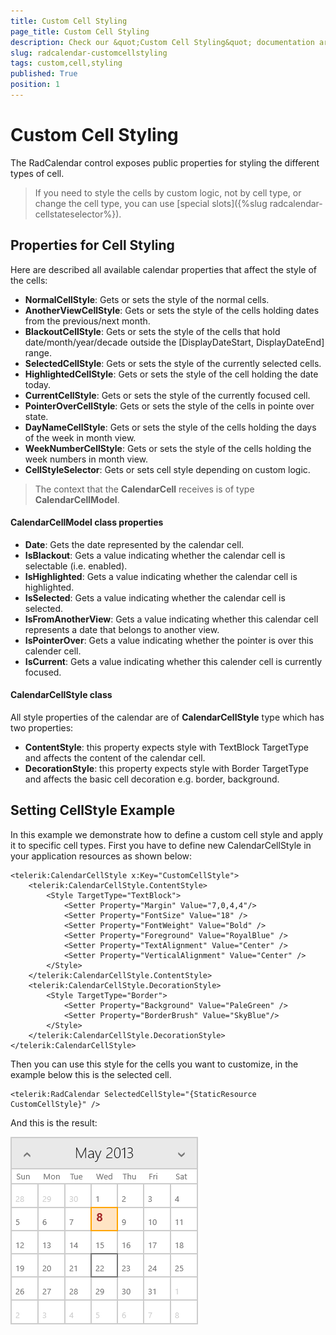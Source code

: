 ```yaml
---
title: Custom Cell Styling
page_title: Custom Cell Styling
description: Check our &quot;Custom Cell Styling&quot; documentation article for RadCalendar for UWP control.
slug: radcalendar-customcellstyling
tags: custom,cell,styling
published: True
position: 1
---
```


# Custom Cell Styling

The RadCalendar control exposes public properties for styling the different types of cell.

>If you need to style the cells by custom logic, not by cell type, or change the cell type, you can use [special slots]({%slug radcalendar-cellstateselector%}).

## Properties for Cell Styling

Here are described all available calendar properties that affect the style of the cells:

* **NormalCellStyle**: Gets or sets the style of the normal cells.
* **AnotherViewCellStyle**: Gets or sets the style of the cells holding dates from the previous/next month.
* **BlackoutCellStyle**: Gets or sets the style of the cells that hold date/month/year/decade outside the [DisplayDateStart, DisplayDateEnd] range.
* **SelectedCellStyle**: Gets or sets the style of the currently selected cells.
* **HighlightedCellStyle**: Gets or sets the style of the cell holding the date today.
* **CurrentCellStyle**: Gets or sets the style of the currently focused cell.
* **PointerOverCellStyle**: Gets or sets the style of the cells in pointe over state.
* **DayNameCellStyle**: Gets or sets the style of the cells holding the days of the week in month view.
* **WeekNumberCellStyle**: Gets or sets the style of the cells holding the week numbers in month view.
* **CellStyleSelector**: Gets or sets cell style depending on custom logic.
>The context that the **CalendarCell** receives is of type **CalendarCellModel**.

#### CalendarCellModel class properties

* **Date**: Gets the date represented by the calendar cell.
* **IsBlackout**: Gets a value indicating whether the calendar cell is selectable (i.e. enabled).
* **IsHighlighted**: Gets a value indicating whether the calendar cell is highlighted.
* **IsSelected**: Gets a value indicating whether the calendar cell is selected.
* **IsFromAnotherView**: Gets a value indicating whether this calendar cell represents a date that belongs to another view.
* **IsPointerOver**: Gets a value indicating whether the pointer is over this calender cell.
* **IsCurrent**: Gets a value indicating whether this calender cell is currently focused.

#### CalendarCellStyle class

All style properties of the calendar are of **CalendarCellStyle** type which has two properties:

* **ContentStyle**: this property expects style with TextBlock TargetType and affects the content of the calendar cell.
* **DecorationStyle**: this property expects style with Border TargetType and affects the basic cell decoration e.g. border, background.

## Setting CellStyle Example

In this example we demonstrate how to define a custom cell style and apply it to specific cell types.
First you have to define new CalendarCellStyle in your application resources as shown below:

	<telerik:CalendarCellStyle x:Key="CustomCellStyle">
	    <telerik:CalendarCellStyle.ContentStyle>
	        <Style TargetType="TextBlock">
	            <Setter Property="Margin" Value="7,0,4,4"/>
	            <Setter Property="FontSize" Value="18" />
	            <Setter Property="FontWeight" Value="Bold" />
	            <Setter Property="Foreground" Value="RoyalBlue" />
	            <Setter Property="TextAlignment" Value="Center" />
	            <Setter Property="VerticalAlignment" Value="Center" />
	        </Style>
	    </telerik:CalendarCellStyle.ContentStyle>
	    <telerik:CalendarCellStyle.DecorationStyle>
	        <Style TargetType="Border">
	            <Setter Property="Background" Value="PaleGreen" />
	            <Setter Property="BorderBrush" Value="SkyBlue"/>
	        </Style>
	    </telerik:CalendarCellStyle.DecorationStyle>
	</telerik:CalendarCellStyle>

Then you can use this style for the cells you want to customize, in the example below this is the selected cell.

	<telerik:RadCalendar SelectedCellStyle="{StaticResource CustomCellStyle}" />

And this is the result:

![Calendar-Custom Cell Style](images/Calendar-CustomCellStyle.png)
